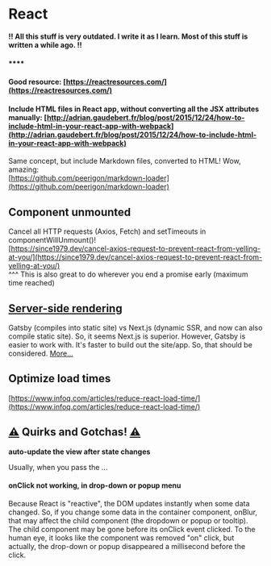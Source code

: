 # React

**!! All this stuff is very outdated. I write it as I learn. Most of this stuff is written a while ago. !!**

#### \*\*\*\*

#### 

#### Good resource: [https://reactresources.com/](https://reactresources.com/)

#### 

#### Include HTML files in React app, without converting all the JSX attributes manually: [http://adrian.gaudebert.fr/blog/post/2015/12/24/how-to-include-html-in-your-react-app-with-webpack](http://adrian.gaudebert.fr/blog/post/2015/12/24/how-to-include-html-in-your-react-app-with-webpack)

Same concept, but include Markdown files, converted to HTML! Wow, amazing:   
[https://github.com/peerigon/markdown-loader](https://github.com/peerigon/markdown-loader)

## Component unmounted

Cancel all HTTP requests \(Axios, Fetch\) and setTimeouts in componentWillUnmount\(\)!   
[https://since1979.dev/cancel-axios-request-to-prevent-react-from-yelling-at-you/](https://since1979.dev/cancel-axios-request-to-prevent-react-from-yelling-at-you/)  
^^^ This is also great to do wherever you end a promise early \(maximum time reached\)

## [Server-side rendering](ssr.md)

Gatsby \(compiles into static site\) vs Next.js \(dynamic SSR, and now can also compile static site\). So, it seems Next.js is superior. However, Gatsby is easier to work with. It's faster to build out the site/app. So, that should be considered. [More...](ssr.md)

## Optimize load times

[https://www.infoq.com/articles/reduce-react-load-time/](https://www.infoq.com/articles/reduce-react-load-time/)

## [⚠️](https://emojipedia.org/warning/) Quirks and Gotchas! [⚠️](https://emojipedia.org/warning/)

**auto-update the view after state changes**

Usually, when you pass the ...

#### onClick not working, in drop-down or popup menu

Because React is "reactive", the DOM updates instantly when some data changed. So, if you change some data in the container component, onBlur, that may affect the child component \(the dropdown or popup or tooltip\). The child component may be gone before its onClick event clicked. To the human eye, it looks like the component was removed "on" click, but actually, the drop-down or popup disappeared a millisecond before the click.

